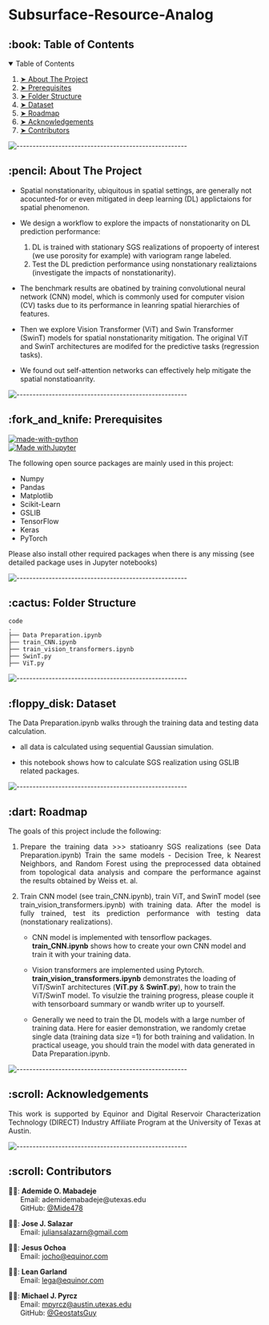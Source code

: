 # Subsurface-Resource-Analog

<!-- TABLE OF CONTENTS -->
<h2 id="table-of-contents"> :book: Table of Contents</h2>

<details open="open">
  <summary>Table of Contents</summary>
  <ol>
    <li><a href="#about-the-project"> ➤ About The Project</a></li>
    <li><a href="#prerequisites"> ➤ Prerequisites</a></li>
    <li><a href="#folder-structure"> ➤ Folder Structure</a></li>
    <li><a href="#dataset"> ➤ Dataset</a></li>
    <li><a href="#roadmap"> ➤ Roadmap</a></li>
    <li><a href="#acknowledgements"> ➤ Acknowledgements</a></li>
    <li><a href="#contributors"> ➤ Contributors</a></li>
  </ol>
</details>

![-----------------------------------------------------](https://raw.githubusercontent.com/andreasbm/readme/master/assets/lines/rainbow.png)

<!-- ABOUT THE PROJECT -->
<h2 id="about-the-project"> :pencil: About The Project</h2>

<p align="justify"> 
 
* Spatial nonstationarity, ubiquitous in spatial settings, are generally not acocunted-for or even mitigated in deep learning (DL) applictaions for spatial phenomenon.

* We design a workflow to explore the impacts of nonstationarity on DL prediction performance:
  1. DL is trained with stationary SGS realizations of propoerty of interest (we use porosity for example) with variogram range labeled.
  2. Test the DL prediction performance using nonstationary realiztaions (investigate the impacts of nonstationarity).

* The benchmark results are obatined by training convolutional neural network (CNN) model, which is commonly used for computer vision (CV) tasks due to its performance in leanring spatial hierarchies of features. 

* Then we explore Vision Transformer (ViT) and Swin Transformer (SwinT) models for spatial nonstationarity mitigation. The original ViT and SwinT architectures are modifed for the predictive tasks (regression tasks).

* We found out self-attention networks can effectively help mitigate the spatial nonstatioanrity.
</p>

![-----------------------------------------------------](https://raw.githubusercontent.com/andreasbm/readme/master/assets/lines/rainbow.png)

<!-- PREREQUISITES -->
<h2 id="prerequisites"> :fork_and_knife: Prerequisites</h2>

[![made-with-python](https://img.shields.io/badge/Made%20with-Python-1f425f.svg)](https://www.python.org/) <br>
[![Made withJupyter](https://img.shields.io/badge/Made%20with-Jupyter-orange?style=for-the-badge&logo=Jupyter)](https://jupyter.org/try) <br>

<!--This project is written in Python programming language. <br>-->
The following open source packages are mainly used in this project:
* Numpy
* Pandas
* Matplotlib
* Scikit-Learn
* GSLIB
* TensorFlow
* Keras
* PyTorch

Please also install other required packages when there is any missing (see detailed package uses in Jupyter notebooks)

![-----------------------------------------------------](https://raw.githubusercontent.com/andreasbm/readme/master/assets/lines/rainbow.png)

<!-- :paw_prints:-->
<!-- FOLDER STRUCTURE -->
<h2 id="folder-structure"> :cactus: Folder Structure</h2>

    code
    .
    ├── Data Preparation.ipynb
    ├── train_CNN.ipynb
    ├── train_vision_transformers.ipynb  
    ├── SwinT.py    
    ├── ViT.py


![-----------------------------------------------------](https://raw.githubusercontent.com/andreasbm/readme/master/assets/lines/rainbow.png)
<!-- DATASET -->
<h2 id="dataset"> :floppy_disk: Dataset</h2>
<p> 
  The Data Preparation.ipynb walks through the training data and testing data calculation.
  
  * all data is calculated using sequential Gaussian simulation.
  
  * this notebook shows how to calculate SGS realization using GSLIB related packages.
</p>

![-----------------------------------------------------](https://raw.githubusercontent.com/andreasbm/readme/master/assets/lines/rainbow.png)

<!-- ROADMAP -->
<h2 id="roadmap"> :dart: Roadmap</h2>

<p align="justify"> 
  The goals of this project include the following:
<ol>
  <li>
    <p align="justify"> 
      Prepare the training data >>> statioanry SGS realizations (see Data Preparation.ipynb)
      Train the same models - Decision Tree, k Nearest Neighbors, and Random Forest using the preprocessed data obtained from topological data analysis and compare the
      performance against the results obtained by Weiss et. al.
    </p>
  </li>
  <li>
    <p align="justify"> 
      Train CNN model (see train_CNN.ipynb), train ViT, and SwinT model (see train_vision_transformers.ipynb) with training data. After the model is fully trained, test its prediction performance with testing data (nonstationary realizations).
    </p>
  </li>
<p align="justify">  
  
* CNN model is implemented with tensorflow packages. <b>train_CNN.ipynb</b> shows how to create your own CNN model and train it with your training data. 
      
* Vision transformers are implemented using Pytorch. <b>train_vision_transformers.ipynb</b> demonstrates the loading of ViT/SwinT architectures (<b>ViT.py</b> & <b>SwinT.py</b>), how to train the ViT/SwinT model. To visulzie the training progress, please couple it with tensorboard summary or wandb writer up to yourself.  
      
* Generally we need to train the DL models with a large number of training data. Here for easier demonstration, we randomly cretae single data (training data size =1) for both training and validation. In practical useage, you should train the model with data generated in Data Preparation.ipynb.
</p>
</ol>
</p>

![-----------------------------------------------------](https://raw.githubusercontent.com/andreasbm/readme/master/assets/lines/rainbow.png)

<!-- ACKNOWLEDGEMENTS -->
<h2 id="acknowledgements"> :scroll: Acknowledgements</h2>
<p align="justify"> 
This work is supported by Equinor and Digital Reservoir Characterization Technology (DIRECT) Industry Affiliate Program at the University of Texas at Austin.
</p>


![-----------------------------------------------------](https://raw.githubusercontent.com/andreasbm/readme/master/assets/lines/rainbow.png)

<!-- CONTRIBUTORS -->
<h2 id="contributors"> :scroll: Contributors</h2>

<p>  
  👩‍🎓: <b>Ademide O. Mabadeje</b> <br>
  &nbsp;&nbsp;&nbsp;&nbsp;&nbsp; Email: <a>ademidemabadeje@utexas.edu</a> <br>
  &nbsp;&nbsp;&nbsp;&nbsp;&nbsp; GitHub: <a href="https://github.com/divyabhagavathiappan">@Mide478</a> <br>
  
  👨‍💻: <b>Jose J. Salazar</b> <br>
  &nbsp;&nbsp;&nbsp;&nbsp;&nbsp; Email: <a>juliansalazarn@gmail.com</a> <br>
  
  👨‍💻: <b>Jesus Ochoa</b> <br>
  &nbsp;&nbsp;&nbsp;&nbsp;&nbsp; Email: <a>jocho@equinor.com</a> <br>

  👩‍🏫: <b>Lean Garland</b> <br>
  &nbsp;&nbsp;&nbsp;&nbsp;&nbsp; Email: <a>lega@equinor.com</a> <br>

  👨‍🏫: <b>Michael J. Pyrcz</b> <br>
  &nbsp;&nbsp;&nbsp;&nbsp;&nbsp; Email: <a>mpyrcz@austin.utexas.edu</a> <br>
  &nbsp;&nbsp;&nbsp;&nbsp;&nbsp; GitHub: <a href="https://github.com/GeostatsGuy">@GeostatsGuy</a> <br>
</p>
<br>
